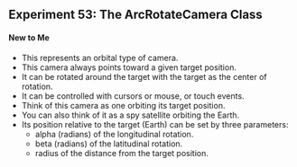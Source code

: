 ## Experiment 53: The ArcRotateCamera Class

#### New to Me
- This represents an orbital type of camera.
- This camera always points toward a given target position.
- It can be rotated around the target with the target as the center of rotation.
- It can be controlled with cursors or mouse, or touch events.
- Think of this camera as one orbiting its target position.
- You can also think of it as a spy satellite orbiting the Earth.
- Its position relative to the target (Earth) can be set by three parameters:
  - alpha (radians) of the longitudinal rotation.
  - beta (radians) of the latitudinal rotation.
  - radius of the distance from the target position.